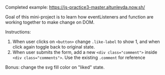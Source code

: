 Completed example: https://js-practice3-master.altunleyda.now.sh/

Goal of this mini-project is to learn how eventListeners and function are working together to make change on DOM. 

Instructions: 

1. When user clicks on `<button>` change `.like-label` to show 1, and when click again toggle back to original state. 
2. When user submits the form, add a new `<div class="comment">` inside `<div class="comments">`. Use the existing `.comment` for reference

Bonus: change the svg fill color on "liked" state.
